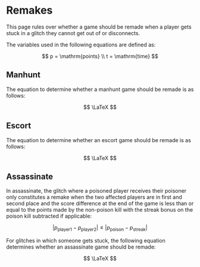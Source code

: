 # Remakes

This page rules over whether a game should be remade when a player gets stuck in a glitch they cannot get out of or disconnects.

The variables used in the following equations are defined as:

$$
p = \mathrm{points} \\
t = \mathrm{time}
$$

## Manhunt

The equation to determine whether a manhunt game should be remade is as follows:

$$
\LaTeX
$$

## Escort

The equation to determine whether an escort game should be remade is as follows:

$$
\LaTeX
$$

## Assassinate

In assassinate, the glitch where a poisoned player receives their poisoner only constitutes a remake when the two affected players are in first and second place and the score difference at the end of the game is less than or equal to the points made by the non-poison kill with the streak bonus on the poison kill subtracted if applicable:

$$
| p_\mathrm{player1} - p_\mathrm{player2} | \leq | p_\mathrm{poison} - p_\mathrm{streak} |
$$

For glitches in which someone gets stuck, the following equation determines whether an assassinate game should be remade:

$$
\LaTeX
$$

